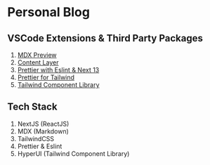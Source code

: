 # Personal Blog

## VSCode Extensions & Third Party Packages

1. [MDX Preview](https://marketplace.visualstudio.com/items?itemName=unifiedjs.vscode-mdx)
2. [Content Layer](https://www.contentlayer.dev/)
3. [Prettier with Eslint & Next 13](https://gist.github.com/Nivethan-Ar/2375bf451d4c30148916b59c7e0c51c0)
4. [Prettier for Tailwind](https://tailwindcss.com/blog/automatic-class-sorting-with-prettier)
5. [Tailwind Component Library](https://www.hyperui.dev/)

## Tech Stack

1. NextJS (ReactJS)
2. MDX (Markdown)
3. TailwindCSS
4. Prettier & Eslint
5. HyperUI (Tailwind Component Library)